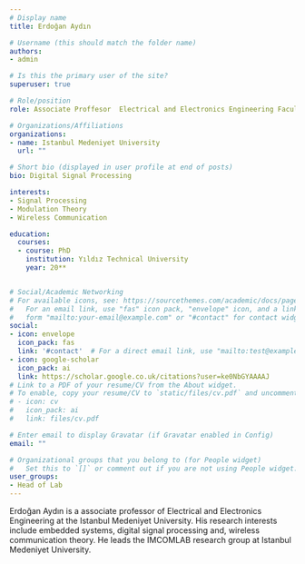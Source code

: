 ```yaml
---
# Display name
title: Erdoğan Aydın

# Username (this should match the folder name)
authors:
- admin

# Is this the primary user of the site?
superuser: true

# Role/position
role: Associate Proffesor  Electrical and Electronics Engineering Faculty 

# Organizations/Affiliations
organizations:
- name: Istanbul Medeniyet University
  url: ""

# Short bio (displayed in user profile at end of posts)
bio: Digital Signal Processing

interests:
- Signal Processing
- Modulation Theory
- Wireless Communication

education:
  courses:
  - course: PhD 
    institution: Yıldız Technical University
    year: 20**


# Social/Academic Networking
# For available icons, see: https://sourcethemes.com/academic/docs/page-builder/#icons
#   For an email link, use "fas" icon pack, "envelope" icon, and a link in the
#   form "mailto:your-email@example.com" or "#contact" for contact widget.
social:
- icon: envelope
  icon_pack: fas
  link: '#contact'  # For a direct email link, use "mailto:test@example.org".
- icon: google-scholar
  icon_pack: ai
  link: https://scholar.google.co.uk/citations?user=ke0NbGYAAAAJ
# Link to a PDF of your resume/CV from the About widget.
# To enable, copy your resume/CV to `static/files/cv.pdf` and uncomment the lines below.
# - icon: cv
#   icon_pack: ai
#   link: files/cv.pdf

# Enter email to display Gravatar (if Gravatar enabled in Config)
email: ""

# Organizational groups that you belong to (for People widget)
#   Set this to `[]` or comment out if you are not using People widget.
user_groups:
- Head of Lab
---
```


Erdoğan Aydın is a associate professor of Electrical and Electronics Engineering at the Istanbul Medeniyet University. His research interests include embedded systems, digital signal processing and, wireless communication theory. He leads the IMCOMLAB research group at Istanbul Medeniyet University.

